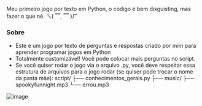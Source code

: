 Meu primeiro jogo por texto em Python, o código é bem disguisting, mas fazer o que né. ㄟ( ▔, ▔ )ㄏ

### Sobre
- Este é um jogo por texto de perguntas e respostas criado por mim para aprender programar jogos em Python
- Totalmente customizável! Você pode colocar mais perguntas no script.
- Se você quiser rodar o jogo via o arquivo .py, você deve respeitar essa estrutura de arquivos para o jogo rodar  (se quiser pode trocar o nome da pasta mãe):
  script/
  ├── conhecimentos_gerais.py
  ├── music/
      ├── spookyfunnight.mp3
      └── errou.mp3
  
![image](https://github.com/user-attachments/assets/97183bab-8500-4077-bce6-444ba429e8d8)
